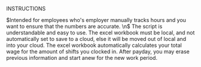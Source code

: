 INSTRUCTIONS

$Intended for employees who's employer manually tracks hours and you want to ensure that the numbers are accurate. \n$
The script is understandable and easy to use.
The excel workbook must be local, and not automatically set to save to a cloud, else it will be moved out of local and into your cloud.
The excel workbook automatically calculates your total wage for the amount of shifts you clocked in.
After payday, you may erase previous information and start anew for the new work period. 
